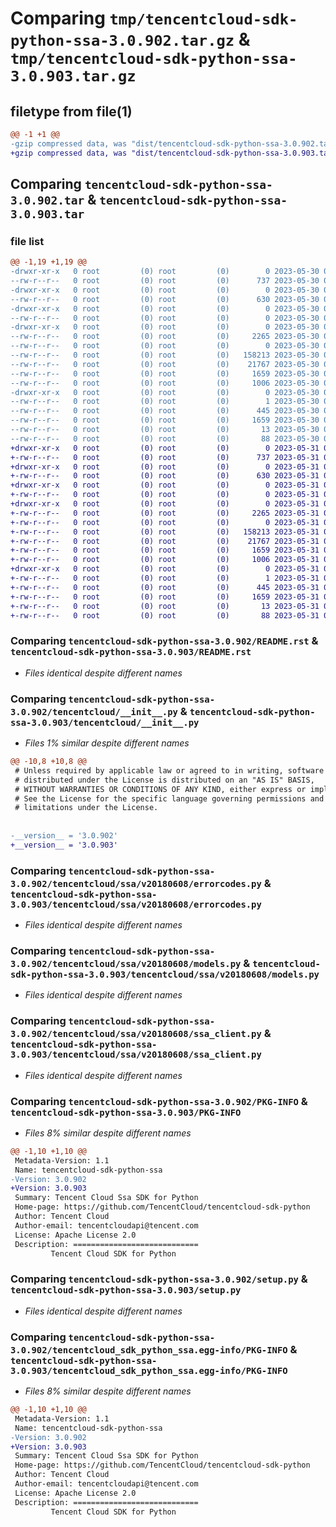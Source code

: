 # Comparing `tmp/tencentcloud-sdk-python-ssa-3.0.902.tar.gz` & `tmp/tencentcloud-sdk-python-ssa-3.0.903.tar.gz`

## filetype from file(1)

```diff
@@ -1 +1 @@
-gzip compressed data, was "dist/tencentcloud-sdk-python-ssa-3.0.902.tar", last modified: Tue May 30 00:31:26 2023, max compression
+gzip compressed data, was "dist/tencentcloud-sdk-python-ssa-3.0.903.tar", last modified: Wed May 31 02:19:29 2023, max compression
```

## Comparing `tencentcloud-sdk-python-ssa-3.0.902.tar` & `tencentcloud-sdk-python-ssa-3.0.903.tar`

### file list

```diff
@@ -1,19 +1,19 @@
-drwxr-xr-x   0 root         (0) root         (0)        0 2023-05-30 00:31:26.000000 tencentcloud-sdk-python-ssa-3.0.902/
--rw-r--r--   0 root         (0) root         (0)      737 2023-05-30 00:31:26.000000 tencentcloud-sdk-python-ssa-3.0.902/README.rst
-drwxr-xr-x   0 root         (0) root         (0)        0 2023-05-30 00:31:26.000000 tencentcloud-sdk-python-ssa-3.0.902/tencentcloud/
--rw-r--r--   0 root         (0) root         (0)      630 2023-05-30 00:31:26.000000 tencentcloud-sdk-python-ssa-3.0.902/tencentcloud/__init__.py
-drwxr-xr-x   0 root         (0) root         (0)        0 2023-05-30 00:31:26.000000 tencentcloud-sdk-python-ssa-3.0.902/tencentcloud/ssa/
--rw-r--r--   0 root         (0) root         (0)        0 2023-05-30 00:31:26.000000 tencentcloud-sdk-python-ssa-3.0.902/tencentcloud/ssa/__init__.py
-drwxr-xr-x   0 root         (0) root         (0)        0 2023-05-30 00:31:26.000000 tencentcloud-sdk-python-ssa-3.0.902/tencentcloud/ssa/v20180608/
--rw-r--r--   0 root         (0) root         (0)     2265 2023-05-30 00:31:26.000000 tencentcloud-sdk-python-ssa-3.0.902/tencentcloud/ssa/v20180608/errorcodes.py
--rw-r--r--   0 root         (0) root         (0)        0 2023-05-30 00:31:26.000000 tencentcloud-sdk-python-ssa-3.0.902/tencentcloud/ssa/v20180608/__init__.py
--rw-r--r--   0 root         (0) root         (0)   158213 2023-05-30 00:31:26.000000 tencentcloud-sdk-python-ssa-3.0.902/tencentcloud/ssa/v20180608/models.py
--rw-r--r--   0 root         (0) root         (0)    21767 2023-05-30 00:31:26.000000 tencentcloud-sdk-python-ssa-3.0.902/tencentcloud/ssa/v20180608/ssa_client.py
--rw-r--r--   0 root         (0) root         (0)     1659 2023-05-30 00:31:26.000000 tencentcloud-sdk-python-ssa-3.0.902/PKG-INFO
--rw-r--r--   0 root         (0) root         (0)     1006 2023-05-30 00:31:26.000000 tencentcloud-sdk-python-ssa-3.0.902/setup.py
-drwxr-xr-x   0 root         (0) root         (0)        0 2023-05-30 00:31:26.000000 tencentcloud-sdk-python-ssa-3.0.902/tencentcloud_sdk_python_ssa.egg-info/
--rw-r--r--   0 root         (0) root         (0)        1 2023-05-30 00:31:26.000000 tencentcloud-sdk-python-ssa-3.0.902/tencentcloud_sdk_python_ssa.egg-info/dependency_links.txt
--rw-r--r--   0 root         (0) root         (0)      445 2023-05-30 00:31:26.000000 tencentcloud-sdk-python-ssa-3.0.902/tencentcloud_sdk_python_ssa.egg-info/SOURCES.txt
--rw-r--r--   0 root         (0) root         (0)     1659 2023-05-30 00:31:26.000000 tencentcloud-sdk-python-ssa-3.0.902/tencentcloud_sdk_python_ssa.egg-info/PKG-INFO
--rw-r--r--   0 root         (0) root         (0)       13 2023-05-30 00:31:26.000000 tencentcloud-sdk-python-ssa-3.0.902/tencentcloud_sdk_python_ssa.egg-info/top_level.txt
--rw-r--r--   0 root         (0) root         (0)       88 2023-05-30 00:31:26.000000 tencentcloud-sdk-python-ssa-3.0.902/setup.cfg
+drwxr-xr-x   0 root         (0) root         (0)        0 2023-05-31 02:19:29.000000 tencentcloud-sdk-python-ssa-3.0.903/
+-rw-r--r--   0 root         (0) root         (0)      737 2023-05-31 02:19:29.000000 tencentcloud-sdk-python-ssa-3.0.903/README.rst
+drwxr-xr-x   0 root         (0) root         (0)        0 2023-05-31 02:19:29.000000 tencentcloud-sdk-python-ssa-3.0.903/tencentcloud/
+-rw-r--r--   0 root         (0) root         (0)      630 2023-05-31 02:19:29.000000 tencentcloud-sdk-python-ssa-3.0.903/tencentcloud/__init__.py
+drwxr-xr-x   0 root         (0) root         (0)        0 2023-05-31 02:19:29.000000 tencentcloud-sdk-python-ssa-3.0.903/tencentcloud/ssa/
+-rw-r--r--   0 root         (0) root         (0)        0 2023-05-31 02:19:29.000000 tencentcloud-sdk-python-ssa-3.0.903/tencentcloud/ssa/__init__.py
+drwxr-xr-x   0 root         (0) root         (0)        0 2023-05-31 02:19:29.000000 tencentcloud-sdk-python-ssa-3.0.903/tencentcloud/ssa/v20180608/
+-rw-r--r--   0 root         (0) root         (0)     2265 2023-05-31 02:19:29.000000 tencentcloud-sdk-python-ssa-3.0.903/tencentcloud/ssa/v20180608/errorcodes.py
+-rw-r--r--   0 root         (0) root         (0)        0 2023-05-31 02:19:29.000000 tencentcloud-sdk-python-ssa-3.0.903/tencentcloud/ssa/v20180608/__init__.py
+-rw-r--r--   0 root         (0) root         (0)   158213 2023-05-31 02:19:29.000000 tencentcloud-sdk-python-ssa-3.0.903/tencentcloud/ssa/v20180608/models.py
+-rw-r--r--   0 root         (0) root         (0)    21767 2023-05-31 02:19:29.000000 tencentcloud-sdk-python-ssa-3.0.903/tencentcloud/ssa/v20180608/ssa_client.py
+-rw-r--r--   0 root         (0) root         (0)     1659 2023-05-31 02:19:29.000000 tencentcloud-sdk-python-ssa-3.0.903/PKG-INFO
+-rw-r--r--   0 root         (0) root         (0)     1006 2023-05-31 02:19:29.000000 tencentcloud-sdk-python-ssa-3.0.903/setup.py
+drwxr-xr-x   0 root         (0) root         (0)        0 2023-05-31 02:19:29.000000 tencentcloud-sdk-python-ssa-3.0.903/tencentcloud_sdk_python_ssa.egg-info/
+-rw-r--r--   0 root         (0) root         (0)        1 2023-05-31 02:19:29.000000 tencentcloud-sdk-python-ssa-3.0.903/tencentcloud_sdk_python_ssa.egg-info/dependency_links.txt
+-rw-r--r--   0 root         (0) root         (0)      445 2023-05-31 02:19:29.000000 tencentcloud-sdk-python-ssa-3.0.903/tencentcloud_sdk_python_ssa.egg-info/SOURCES.txt
+-rw-r--r--   0 root         (0) root         (0)     1659 2023-05-31 02:19:29.000000 tencentcloud-sdk-python-ssa-3.0.903/tencentcloud_sdk_python_ssa.egg-info/PKG-INFO
+-rw-r--r--   0 root         (0) root         (0)       13 2023-05-31 02:19:29.000000 tencentcloud-sdk-python-ssa-3.0.903/tencentcloud_sdk_python_ssa.egg-info/top_level.txt
+-rw-r--r--   0 root         (0) root         (0)       88 2023-05-31 02:19:29.000000 tencentcloud-sdk-python-ssa-3.0.903/setup.cfg
```

### Comparing `tencentcloud-sdk-python-ssa-3.0.902/README.rst` & `tencentcloud-sdk-python-ssa-3.0.903/README.rst`

 * *Files identical despite different names*

### Comparing `tencentcloud-sdk-python-ssa-3.0.902/tencentcloud/__init__.py` & `tencentcloud-sdk-python-ssa-3.0.903/tencentcloud/__init__.py`

 * *Files 1% similar despite different names*

```diff
@@ -10,8 +10,8 @@
 # Unless required by applicable law or agreed to in writing, software
 # distributed under the License is distributed on an "AS IS" BASIS,
 # WITHOUT WARRANTIES OR CONDITIONS OF ANY KIND, either express or implied.
 # See the License for the specific language governing permissions and
 # limitations under the License.
 
 
-__version__ = '3.0.902'
+__version__ = '3.0.903'
```

### Comparing `tencentcloud-sdk-python-ssa-3.0.902/tencentcloud/ssa/v20180608/errorcodes.py` & `tencentcloud-sdk-python-ssa-3.0.903/tencentcloud/ssa/v20180608/errorcodes.py`

 * *Files identical despite different names*

### Comparing `tencentcloud-sdk-python-ssa-3.0.902/tencentcloud/ssa/v20180608/models.py` & `tencentcloud-sdk-python-ssa-3.0.903/tencentcloud/ssa/v20180608/models.py`

 * *Files identical despite different names*

### Comparing `tencentcloud-sdk-python-ssa-3.0.902/tencentcloud/ssa/v20180608/ssa_client.py` & `tencentcloud-sdk-python-ssa-3.0.903/tencentcloud/ssa/v20180608/ssa_client.py`

 * *Files identical despite different names*

### Comparing `tencentcloud-sdk-python-ssa-3.0.902/PKG-INFO` & `tencentcloud-sdk-python-ssa-3.0.903/PKG-INFO`

 * *Files 8% similar despite different names*

```diff
@@ -1,10 +1,10 @@
 Metadata-Version: 1.1
 Name: tencentcloud-sdk-python-ssa
-Version: 3.0.902
+Version: 3.0.903
 Summary: Tencent Cloud Ssa SDK for Python
 Home-page: https://github.com/TencentCloud/tencentcloud-sdk-python
 Author: Tencent Cloud
 Author-email: tencentcloudapi@tencent.com
 License: Apache License 2.0
 Description: ============================
         Tencent Cloud SDK for Python
```

### Comparing `tencentcloud-sdk-python-ssa-3.0.902/setup.py` & `tencentcloud-sdk-python-ssa-3.0.903/setup.py`

 * *Files identical despite different names*

### Comparing `tencentcloud-sdk-python-ssa-3.0.902/tencentcloud_sdk_python_ssa.egg-info/PKG-INFO` & `tencentcloud-sdk-python-ssa-3.0.903/tencentcloud_sdk_python_ssa.egg-info/PKG-INFO`

 * *Files 8% similar despite different names*

```diff
@@ -1,10 +1,10 @@
 Metadata-Version: 1.1
 Name: tencentcloud-sdk-python-ssa
-Version: 3.0.902
+Version: 3.0.903
 Summary: Tencent Cloud Ssa SDK for Python
 Home-page: https://github.com/TencentCloud/tencentcloud-sdk-python
 Author: Tencent Cloud
 Author-email: tencentcloudapi@tencent.com
 License: Apache License 2.0
 Description: ============================
         Tencent Cloud SDK for Python
```

